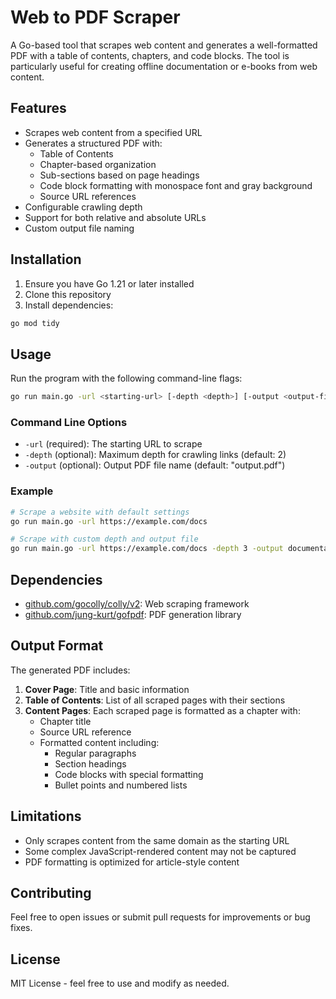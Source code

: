 # Web to PDF Scraper

A Go-based tool that scrapes web content and generates a well-formatted PDF with a table of contents, chapters, and code blocks. The tool is particularly useful for creating offline documentation or e-books from web content.

## Features

- Scrapes web content from a specified URL
- Generates a structured PDF with:
  - Table of Contents
  - Chapter-based organization
  - Sub-sections based on page headings
  - Code block formatting with monospace font and gray background
  - Source URL references
- Configurable crawling depth
- Support for both relative and absolute URLs
- Custom output file naming

## Installation

1. Ensure you have Go 1.21 or later installed
2. Clone this repository
3. Install dependencies:
```bash
go mod tidy
```

## Usage

Run the program with the following command-line flags:

```bash
go run main.go -url <starting-url> [-depth <depth>] [-output <output-file>]
```

### Command Line Options

- `-url` (required): The starting URL to scrape
- `-depth` (optional): Maximum depth for crawling links (default: 2)
- `-output` (optional): Output PDF file name (default: "output.pdf")

### Example

```bash
# Scrape a website with default settings
go run main.go -url https://example.com/docs

# Scrape with custom depth and output file
go run main.go -url https://example.com/docs -depth 3 -output documentation.pdf
```

## Dependencies

- [github.com/gocolly/colly/v2](https://github.com/gocolly/colly): Web scraping framework
- [github.com/jung-kurt/gofpdf](https://github.com/jung-kurt/gofpdf): PDF generation library

## Output Format

The generated PDF includes:

1. **Cover Page**: Title and basic information
2. **Table of Contents**: List of all scraped pages with their sections
3. **Content Pages**: Each scraped page is formatted as a chapter with:
   - Chapter title
   - Source URL reference
   - Formatted content including:
     - Regular paragraphs
     - Section headings
     - Code blocks with special formatting
     - Bullet points and numbered lists

## Limitations

- Only scrapes content from the same domain as the starting URL
- Some complex JavaScript-rendered content may not be captured
- PDF formatting is optimized for article-style content

## Contributing

Feel free to open issues or submit pull requests for improvements or bug fixes.

## License

MIT License - feel free to use and modify as needed.
